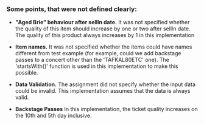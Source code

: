 ### Some points, that were not defined clearly:

 - **"Aged Brie" behaviour after sellIn date.**
   It was not specified whether the quality of this item should increase by one or two after sellIn date. The quality of this product always increases by 1 in this implementation

 - **Item names.** It was not specified whether the items could have names different from test example (for example, could we add backstage passes to a concert other than the 'TAFKAL80ETC' one). The 'startsWith()' function is used in this implementation to make this possible.

 - **Data Validation.** The assignment did not specify whether the input data could be invalid. This implementation assumes that the data is always valid.

 - **Backstage Passes** In this implementation, the ticket quality increases on the 10th and 5th day inclusive.

